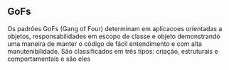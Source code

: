 ## GoFs

Os padrões GoFs (Gang of Four) determinam em aplicacoes orientadas a objetos, responsabilidades em escopo de classe e objeto demonstrando uma maneira de manter o código de fácil entendimento e com alta manutenibilidade. São classificados em três tipos: criação, estruturais e comportamentais e são eles